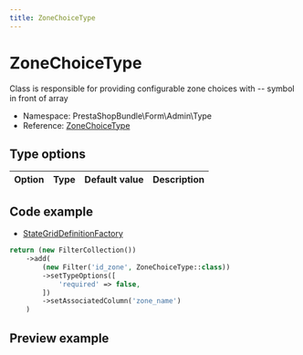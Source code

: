 ```yaml
---
title: ZoneChoiceType
---
```


# ZoneChoiceType

Class is responsible for providing configurable zone choices with -- symbol in front of array

- Namespace: PrestaShopBundle\Form\Admin\Type
- Reference: [ZoneChoiceType](https://github.com/PrestaShop/PrestaShop/blob/8.0.x/src/PrestaShopBundle/Form/Admin/Type/ZoneChoiceType.php)

## Type options

| Option       | Type   | Default value                     | Description                                                                               |
| :----------- | :----- | :-------------------------------- | :---------------------------------------------------------------------------------------- |

## Code example

- [StateGridDefinitionFactory](https://github.com/PrestaShop/PrestaShop/blob/8.0.x/src/Core/Grid/Definition/Factory/StateGridDefinitionFactory.php#L203-L209)

```php
return (new FilterCollection())    
    ->add(
        (new Filter('id_zone', ZoneChoiceType::class))
        ->setTypeOptions([
            'required' => false,
        ])
        ->setAssociatedColumn('zone_name')
    )
```

## Preview example

